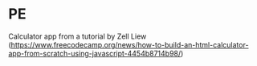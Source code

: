# PE

Calculator app from a tutorial by Zell Liew (https://www.freecodecamp.org/news/how-to-build-an-html-calculator-app-from-scratch-using-javascript-4454b8714b98/)
